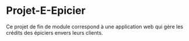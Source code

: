 # Projet-E-Epicier
Ce projet de fin de module correspond à une application web qui gère les crédits des épiciers envers leurs clients.
